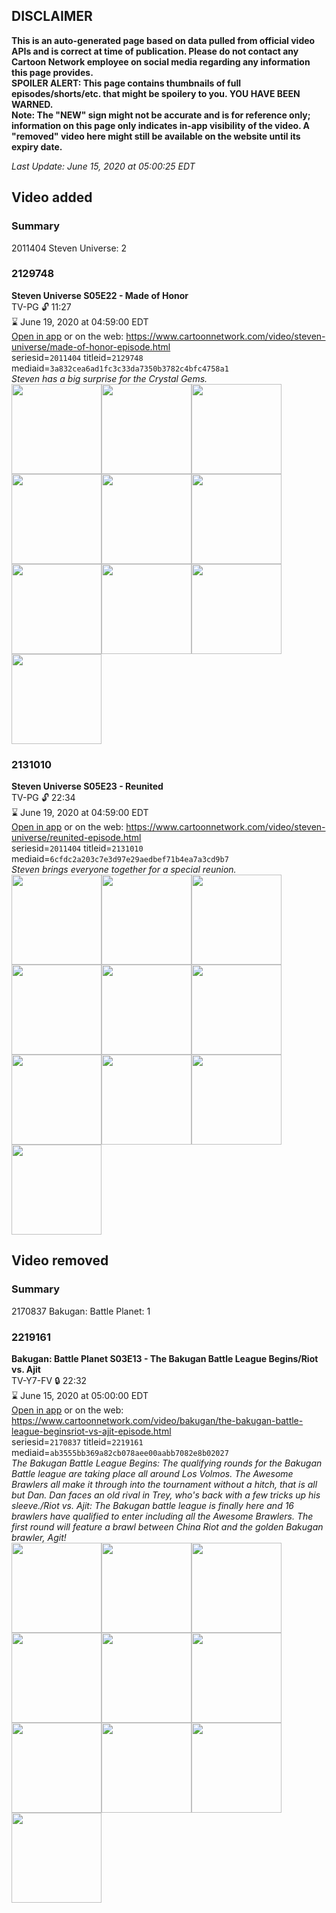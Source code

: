 ## DISCLAIMER
**This is an auto-generated page based on data pulled from official video APIs and is correct at time of publication. Please do not contact any Cartoon Network employee on social media regarding any information this page provides.**  
**SPOILER ALERT: This page contains thumbnails of full episodes/shorts/etc. that might be spoilery to you. YOU HAVE BEEN WARNED.**  
**Note: The "NEW" sign might not be accurate and is for reference only; information on this page only indicates in-app visibility of the video. A "removed" video here might still be available on the website until its expiry date.**  

_Last Update: June 15, 2020 at 05:00:25 EDT_
## Video added
### Summary
2011404 Steven Universe: 2  
### 2129748
**Steven Universe S05E22 - Made of Honor**  
TV-PG 🔓 11:27  
⌛ June 19, 2020 at 04:59:00 EDT  
[Open in app](https://tinyurl.com/yxgt5gfw) or on the web: https://www.cartoonnetwork.com/video/steven-universe/made-of-honor-episode.html  
seriesid=`2011404` titleid=`2129748` mediaid=`3a832cea6ad1fc3c33da7350b3782c4bfc4758a1`  
_Steven has a big surprise for the Crystal Gems._  
<a href="https://s3.amazonaws.com/cartoonorchestrator/2129748_001_1280x720.jpg"><img src="https://s3.amazonaws.com/cartoonorchestrator/2129748_001_640x360.jpg" height="144px" /></a><a href="https://s3.amazonaws.com/cartoonorchestrator/2129748_002_1280x720.jpg"><img src="https://s3.amazonaws.com/cartoonorchestrator/2129748_002_640x360.jpg" height="144px" /></a><a href="https://s3.amazonaws.com/cartoonorchestrator/2129748_003_1280x720.jpg"><img src="https://s3.amazonaws.com/cartoonorchestrator/2129748_003_640x360.jpg" height="144px" /></a><a href="https://s3.amazonaws.com/cartoonorchestrator/2129748_004_1280x720.jpg"><img src="https://s3.amazonaws.com/cartoonorchestrator/2129748_004_640x360.jpg" height="144px" /></a><a href="https://s3.amazonaws.com/cartoonorchestrator/2129748_005_1280x720.jpg"><img src="https://s3.amazonaws.com/cartoonorchestrator/2129748_005_640x360.jpg" height="144px" /></a><a href="https://s3.amazonaws.com/cartoonorchestrator/2129748_006_1280x720.jpg"><img src="https://s3.amazonaws.com/cartoonorchestrator/2129748_006_640x360.jpg" height="144px" /></a><a href="https://s3.amazonaws.com/cartoonorchestrator/2129748_007_1280x720.jpg"><img src="https://s3.amazonaws.com/cartoonorchestrator/2129748_007_640x360.jpg" height="144px" /></a><a href="https://s3.amazonaws.com/cartoonorchestrator/2129748_008_1280x720.jpg"><img src="https://s3.amazonaws.com/cartoonorchestrator/2129748_008_640x360.jpg" height="144px" /></a><a href="https://s3.amazonaws.com/cartoonorchestrator/2129748_009_1280x720.jpg"><img src="https://s3.amazonaws.com/cartoonorchestrator/2129748_009_640x360.jpg" height="144px" /></a><a href="https://s3.amazonaws.com/cartoonorchestrator/2129748_010_1280x720.jpg"><img src="https://s3.amazonaws.com/cartoonorchestrator/2129748_010_640x360.jpg" height="144px" /></a>
### 2131010
**Steven Universe S05E23 - Reunited**  
TV-PG 🔓 22:34  
⌛ June 19, 2020 at 04:59:00 EDT  
[Open in app](https://tinyurl.com/yc8mu3j2) or on the web: https://www.cartoonnetwork.com/video/steven-universe/reunited-episode.html  
seriesid=`2011404` titleid=`2131010` mediaid=`6cfdc2a203c7e3d97e29aedbef71b4ea7a3cd9b7`  
_Steven brings everyone together for a special reunion._  
<a href="https://s3.amazonaws.com/cartoonorchestrator/2131010_001_1280x720.jpg"><img src="https://s3.amazonaws.com/cartoonorchestrator/2131010_001_640x360.jpg" height="144px" /></a><a href="https://s3.amazonaws.com/cartoonorchestrator/2131010_002_1280x720.jpg"><img src="https://s3.amazonaws.com/cartoonorchestrator/2131010_002_640x360.jpg" height="144px" /></a><a href="https://s3.amazonaws.com/cartoonorchestrator/2131010_003_1280x720.jpg"><img src="https://s3.amazonaws.com/cartoonorchestrator/2131010_003_640x360.jpg" height="144px" /></a><a href="https://s3.amazonaws.com/cartoonorchestrator/2131010_004_1280x720.jpg"><img src="https://s3.amazonaws.com/cartoonorchestrator/2131010_004_640x360.jpg" height="144px" /></a><a href="https://s3.amazonaws.com/cartoonorchestrator/2131010_005_1280x720.jpg"><img src="https://s3.amazonaws.com/cartoonorchestrator/2131010_005_640x360.jpg" height="144px" /></a><a href="https://s3.amazonaws.com/cartoonorchestrator/2131010_006_1280x720.jpg"><img src="https://s3.amazonaws.com/cartoonorchestrator/2131010_006_640x360.jpg" height="144px" /></a><a href="https://s3.amazonaws.com/cartoonorchestrator/2131010_007_1280x720.jpg"><img src="https://s3.amazonaws.com/cartoonorchestrator/2131010_007_640x360.jpg" height="144px" /></a><a href="https://s3.amazonaws.com/cartoonorchestrator/2131010_008_1280x720.jpg"><img src="https://s3.amazonaws.com/cartoonorchestrator/2131010_008_640x360.jpg" height="144px" /></a><a href="https://s3.amazonaws.com/cartoonorchestrator/2131010_009_1280x720.jpg"><img src="https://s3.amazonaws.com/cartoonorchestrator/2131010_009_640x360.jpg" height="144px" /></a><a href="https://s3.amazonaws.com/cartoonorchestrator/2131010_010_1280x720.jpg"><img src="https://s3.amazonaws.com/cartoonorchestrator/2131010_010_640x360.jpg" height="144px" /></a>
## Video removed
### Summary
2170837 Bakugan: Battle Planet: 1  
### 2219161
**Bakugan: Battle Planet S03E13 - The Bakugan Battle League Begins/Riot vs. Ajit**  
TV-Y7-FV 🔒 22:32  
⌛ June 15, 2020 at 05:00:00 EDT  
[Open in app](https://tinyurl.com/yda85ac6) or on the web: https://www.cartoonnetwork.com/video/bakugan/the-bakugan-battle-league-beginsriot-vs-ajit-episode.html  
seriesid=`2170837` titleid=`2219161` mediaid=`ab3555bb369a82cb078aee00aabb7082e8b02027`  
_The Bakugan Battle League Begins: The qualifying rounds for the Bakugan Battle league are taking place all around Los Volmos. The Awesome Brawlers all make it through into the tournament without a hitch, that is all but Dan. Dan faces an old rival in Trey, who's back with a few tricks up his sleeve./Riot vs. Ajit: The Bakugan battle league is finally here and 16 brawlers have qualified to enter including all the Awesome Brawlers. The first round will feature a brawl between China Riot and the golden Bakugan brawler, Agit!_  
<a href="https://s3.amazonaws.com/cartoonorchestrator/2219161_001_1280x720.jpg"><img src="https://s3.amazonaws.com/cartoonorchestrator/2219161_001_640x360.jpg" height="144px" /></a><a href="https://s3.amazonaws.com/cartoonorchestrator/2219161_002_1280x720.jpg"><img src="https://s3.amazonaws.com/cartoonorchestrator/2219161_002_640x360.jpg" height="144px" /></a><a href="https://s3.amazonaws.com/cartoonorchestrator/2219161_003_1280x720.jpg"><img src="https://s3.amazonaws.com/cartoonorchestrator/2219161_003_640x360.jpg" height="144px" /></a><a href="https://s3.amazonaws.com/cartoonorchestrator/2219161_004_1280x720.jpg"><img src="https://s3.amazonaws.com/cartoonorchestrator/2219161_004_640x360.jpg" height="144px" /></a><a href="https://s3.amazonaws.com/cartoonorchestrator/2219161_005_1280x720.jpg"><img src="https://s3.amazonaws.com/cartoonorchestrator/2219161_005_640x360.jpg" height="144px" /></a><a href="https://s3.amazonaws.com/cartoonorchestrator/2219161_006_1280x720.jpg"><img src="https://s3.amazonaws.com/cartoonorchestrator/2219161_006_640x360.jpg" height="144px" /></a><a href="https://s3.amazonaws.com/cartoonorchestrator/2219161_007_1280x720.jpg"><img src="https://s3.amazonaws.com/cartoonorchestrator/2219161_007_640x360.jpg" height="144px" /></a><a href="https://s3.amazonaws.com/cartoonorchestrator/2219161_008_1280x720.jpg"><img src="https://s3.amazonaws.com/cartoonorchestrator/2219161_008_640x360.jpg" height="144px" /></a><a href="https://s3.amazonaws.com/cartoonorchestrator/2219161_009_1280x720.jpg"><img src="https://s3.amazonaws.com/cartoonorchestrator/2219161_009_640x360.jpg" height="144px" /></a><a href="https://s3.amazonaws.com/cartoonorchestrator/2219161_010_1280x720.jpg"><img src="https://s3.amazonaws.com/cartoonorchestrator/2219161_010_640x360.jpg" height="144px" /></a>
